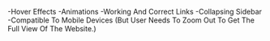 -Hover Effects
-Animations
-Working And Correct Links
-Collapsing Sidebar
-Compatible To Mobile Devices (But User Needs To Zoom Out To Get The Full View Of The Website.)

